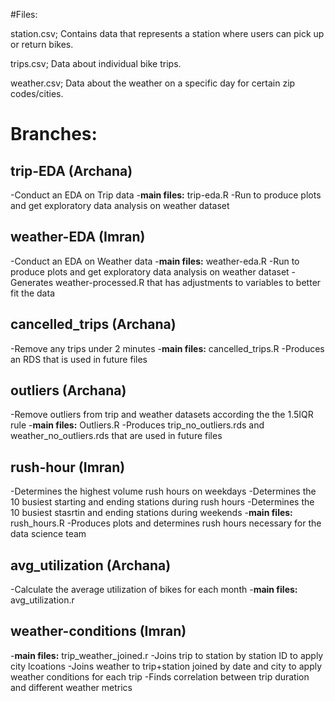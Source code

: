 #Files:

station.csv; Contains data that represents a station where users can pick up or return bikes.

trips.csv; Data about individual bike trips.

weather.csv; Data about the weather on a specific day for certain zip codes/cities.

# Branches:

## trip-EDA (Archana)
-Conduct an EDA on Trip data
-**main files:** trip-eda.R 
  -Run to produce plots and get exploratory data analysis on weather dataset
  
## weather-EDA (Imran)
-Conduct an EDA on Weather data
-**main files:** weather-eda.R 
  -Run to produce plots and get exploratory data analysis on weather dataset
  -Generates weather-processed.R that has adjustments to variables to better fit the data

## cancelled_trips (Archana)
-Remove any trips under 2 minutes
-**main files:** cancelled_trips.R
  -Produces an RDS that is used in future files
  
## outliers (Archana)
-Remove outliers from trip and weather datasets according the the 1.5IQR rule
-**main files:** Outliers.R
  -Produces trip_no_outliers.rds and weather_no_outliers.rds that are used in future files
  
## rush-hour (Imran)
-Determines the highest volume rush hours on weekdays
-Determines the 10 busiest starting and ending stations during rush hours
-Determines the 10 busiest stasrtin and ending stations during weekends
-**main files:** rush_hours.R
  -Produces plots and determines rush hours necessary for the data science team

## avg_utilization (Archana)
-Calculate the average utilization of bikes for each month 
-**main files:** avg_utilization.r

## weather-conditions (Imran)
-**main files:** trip_weather_joined.r
  -Joins trip to station by station ID to apply city lcoations
  -Joins weather to trip+station joined by date and city to apply weather conditions for each trip
  -Finds correlation between trip duration and different weather metrics
